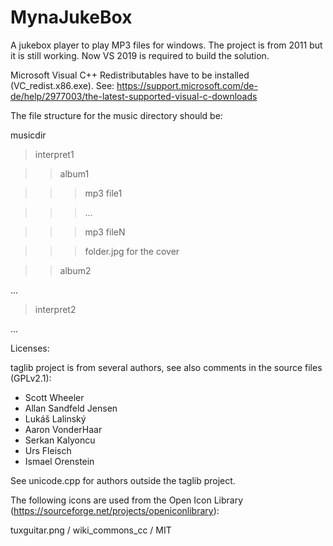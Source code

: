 # MynaJukeBox
A jukebox player to play MP3 files for windows. The project is from 2011 but it is still working. Now VS 2019 is required to build the solution.

Microsoft Visual C++ Redistributables have to be installed (VC_redist.x86.exe).
See: https://support.microsoft.com/de-de/help/2977003/the-latest-supported-visual-c-downloads

The file structure for the music directory should be:

musicdir </br>
> interpret1 </br>

>> album1 </br>

>>> mp3 file1 </br>

>>> ... </br>

>>> mp3 fileN </br>

>>> folder.jpg for the cover</br>

>> album2 </br>

...</br>

> interpret2 </br>

... </br>

Licenses:

taglib project is from several authors, see also comments in the source files (GPLv2.1):

- Scott Wheeler
- Allan Sandfeld Jensen
- Lukáš Lalinský
- Aaron VonderHaar
- Serkan Kalyoncu
- Urs Fleisch
- Ismael Orenstein

See unicode.cpp for authors outside the taglib project.

The following icons are used from the Open Icon Library (https://sourceforge.net/projects/openiconlibrary):

tuxguitar.png / wiki_commons_cc / MIT
